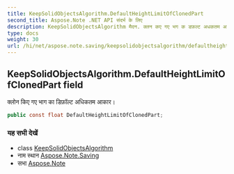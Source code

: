 ```yaml
---
title: KeepSolidObjectsAlgorithm.DefaultHeightLimitOfClonedPart
second_title: Aspose.Note .NET API संदर्भ के लिए
description: KeepSolidObjectsAlgorithm मैदन. क्लन कए गए भग क डफ़ल्ट अधकतम आकर
type: docs
weight: 30
url: /hi/net/aspose.note.saving/keepsolidobjectsalgorithm/defaultheightlimitofclonedpart/
---
```

## KeepSolidObjectsAlgorithm.DefaultHeightLimitOfClonedPart field

क्लोन किए गए भाग का डिफ़ॉल्ट अधिकतम आकार।

```csharp
public const float DefaultHeightLimitOfClonedPart;
```

### यह सभी देखें

* class [KeepSolidObjectsAlgorithm](../)
* नाम स्थान [Aspose.Note.Saving](../../keepsolidobjectsalgorithm/)
* सभा [Aspose.Note](../../../)


